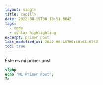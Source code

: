 ```yaml
---
layout: single
title: capillo
date: 2022-08-15T06:18:51.664Z
tags:
  - code
  - syntax highlighting
excerpt: primer post
last_modified_at: 2022-08-15T06:18:51.674Z
toc: true
---
```

Éste es mi primer post

```php
<?php
echo 'Mi Primer Post';
?>
```
